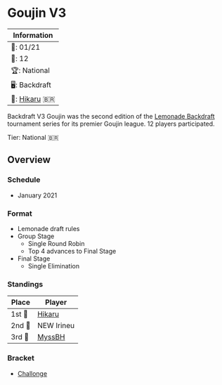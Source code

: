 # Goujin V3

|Information|
|-|
|:calendar:: 01/21|
|:busts_in_silhouette:: 12|
|:trophy:: National|
|:desktop_computer:: Backdraft|
|:1st_place_medal:: [Hikaru](../../players/brazilian/hikky.md) :brazil:|

Backdraft V3 Goujin was the second edition of the [Lemonade Backdraft](bdmain.md) tournament series for its premier Goujin league.
12 players participated.

Tier: National :brazil:

## Overview

### Schedule
- January 2021

### Format
- Lemonade draft rules
- Group Stage
    - Single Round Robin 
    - Top 4 advances to Final Stage
- Final Stage
    - Single Elimination

### Standings

|Place|Player|
|-|-|
|1st :1st_place_medal:| [Hikaru](../../players/brazilian/atticoos.md) |
|2nd :2nd_place_medal:| NEW Irineu |
|3rd :3rd_place_medal:| [MyssBH](../../players/brazilian/myssbh.md) |

### Bracket
- [Challonge](https://challonge.com/gooujinv3)